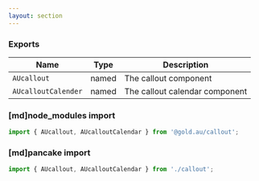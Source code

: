```yaml
---
layout: section
---
```


### Exports

| Name       | Type    | Description
|------------|---------|-----------------------------------------------------------------------------
| `AUcallout` | named | The callout component
| `AUcalloutCalender` | named | The callout calendar component

### [md]node_modules import

```jsx
import { AUcallout, AUcalloutCalendar } from '@gold.au/callout';
```

### [md]pancake import

```jsx
import { AUcallout, AUcalloutCalendar } from './callout';
```
